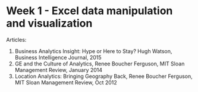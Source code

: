 # Week 1 - Excel data manipulation and visualization

Articles:

1. Business Analytics Insight: Hype or Here to Stay? Hugh Watson, Business Intelligence Journal, 2015
2. GE and the Culture of Analytics, Renee Boucher Ferguson, MIT Sloan Management Review, January 2014
3. Location Analytics: Bringing Geography Back, Renee Boucher Ferguson, MIT Sloan Management Review, Oct 2012
